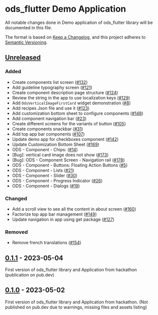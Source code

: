 # ods_flutter Demo Application

All notable changes done in Demo application of ods_flutter library will be documented in this file.

The format is based on [Keep a Changelog](https://keepachangelog.com/en/1.0.0/),
and this project adheres to [Semantic Versioning](https://semver.org/spec/v2.0.0.html).

## [Unreleased](https://github.com/Orange-OpenSource/ods-flutter/compare/0.1.1...main)

### Added

- Create components list screen ([#132](https://github.com/Orange-OpenSource/ods-flutter/issues/132))
- Add guideline typography screen ([#121](https://github.com/Orange-OpenSource/ods-flutter/issues/121))
- Create component description page structure ([#124](https://github.com/Orange-OpenSource/ods-flutter/issues/124))
- Review the string in the app to use localization keys ([#129](https://github.com/Orange-OpenSource/ods-flutter/issues/129))
- Add `OdsVerticalImageFirstCard` widget demonstration ([#8](https://github.com/Orange-OpenSource/ods-flutter/issues/8))
- Add recipes Json file and use it ([#123](https://github.com/Orange-OpenSource/ods-flutter/issues/123))
- Add customization bottom sheet to configure components ([#148](https://github.com/Orange-OpenSource/ods-flutter/issues/148))
- Add component navigation bar ([#23](https://github.com/Orange-OpenSource/ods-flutter/issues/23))
- Create different screens for the variants of button ([#105](https://github.com/Orange-OpenSource/ods-flutter/issues/105))
- Create components snackbar ([#31](https://github.com/Orange-OpenSource/ods-flutter/issues/31))
- Add top app bar components ([#107](https://github.com/Orange-OpenSource/ods-flutter/issues/107))
- Update demo app for checkboxes component ([#142](https://github.com/Orange-OpenSource/ods-flutter/issues/142))
- Update Customization Bottom Sheet ([#169](https://github.com/Orange-OpenSource/ods-flutter/issues/169))
- ODS - Component - Chips: ([#14](https://github.com/Orange-OpenSource/ods-flutter/issues/14))
- [Bug]: vertical card image does not show ([#173](https://github.com/Orange-OpenSource/ods-flutter/issues/173))
- [Bug]: ODS - Component Screen - Navigation rail ([#178](https://github.com/Orange-OpenSource/ods-flutter/issues/178))
- ODS - Component - Buttons: Floating Action Buttons ([#5](https://github.com/Orange-OpenSource/ods-flutter/issues/5))
- ODS - Component - Lists ([#21](https://github.com/Orange-OpenSource/ods-flutter/issues/21))
- ODS - Component - Slider ([#30](https://github.com/Orange-OpenSource/ods-flutter/issues/30))
- ODS - Component - Progress Indicator ([#26](https://github.com/Orange-OpenSource/ods-flutter/issues/26))
- ODS - Component - Dialogs ([#19](https://github.com/Orange-OpenSource/ods-flutter/issues/19))

### Changed

- Add a scroll view to see all the content in about screen ([#160](https://github.com/Orange-OpenSource/ods-flutter/issues/160))
- Factorize top app bar management ([#149](https://github.com/Orange-OpenSource/ods-flutter/issues/149))
- Update navigation in app using get package ([#127](https://github.com/Orange-OpenSource/ods-flutter/issues/127))

### Removed

- Remove french translations ([#154](https://github.com/Orange-OpenSource/ods-flutter/issues/154))

## [0.1.1](https://github.com/Orange-OpenSource/ods-flutter/compare/0.1.1...0.1.0) - 2023-05-04

First version of ods_flutter library and Application from hackathon (publication on pub.dev)

## [0.1.0](https://github.com/Orange-OpenSource/ods-flutter/compare/0.1.0) - 2023-05-02

First version of ods_flutter library and Application from hackathon.
(Not published on pub.dev due to warnings, missing files and assets listing)
